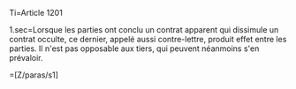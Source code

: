 Ti=Article 1201

1.sec=Lorsque les parties ont conclu un contrat apparent qui dissimule un contrat occulte, ce dernier, appelé aussi contre-lettre, produit effet entre les parties. Il n'est pas opposable aux tiers, qui peuvent néanmoins s'en prévaloir.

=[Z/paras/s1]
